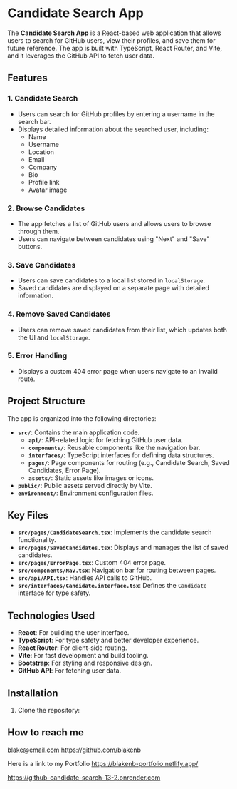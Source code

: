 # Candidate Search App

The **Candidate Search App** is a React-based web application that allows users to search for GitHub users, view their profiles, and save them for future reference. The app is built with TypeScript, React Router, and Vite, and it leverages the GitHub API to fetch user data.

## Features

### 1. Candidate Search
- Users can search for GitHub profiles by entering a username in the search bar.
- Displays detailed information about the searched user, including:
  - Name
  - Username
  - Location
  - Email
  - Company
  - Bio
  - Profile link
  - Avatar image

### 2. Browse Candidates
- The app fetches a list of GitHub users and allows users to browse through them.
- Users can navigate between candidates using "Next" and "Save" buttons.

### 3. Save Candidates
- Users can save candidates to a local list stored in `localStorage`.
- Saved candidates are displayed on a separate page with detailed information.

### 4. Remove Saved Candidates
- Users can remove saved candidates from their list, which updates both the UI and `localStorage`.

### 5. Error Handling
- Displays a custom 404 error page when users navigate to an invalid route.

## Project Structure

The app is organized into the following directories:

- **`src/`**: Contains the main application code.
  - **`api/`**: API-related logic for fetching GitHub user data.
  - **`components/`**: Reusable components like the navigation bar.
  - **`interfaces/`**: TypeScript interfaces for defining data structures.
  - **`pages/`**: Page components for routing (e.g., Candidate Search, Saved Candidates, Error Page).
  - **`assets/`**: Static assets like images or icons.
- **`public/`**: Public assets served directly by Vite.
- **`environment/`**: Environment configuration files.

## Key Files

- **`src/pages/CandidateSearch.tsx`**: Implements the candidate search functionality.
- **`src/pages/SavedCandidates.tsx`**: Displays and manages the list of saved candidates.
- **`src/pages/ErrorPage.tsx`**: Custom 404 error page.
- **`src/components/Nav.tsx`**: Navigation bar for routing between pages.
- **`src/api/API.tsx`**: Handles API calls to GitHub.
- **`src/interfaces/Candidate.interface.tsx`**: Defines the `Candidate` interface for type safety.

## Technologies Used

- **React**: For building the user interface.
- **TypeScript**: For type safety and better developer experience.
- **React Router**: For client-side routing.
- **Vite**: For fast development and build tooling.
- **Bootstrap**: For styling and responsive design.
- **GitHub API**: For fetching user data.

## Installation

1. Clone the repository:

## How to reach me

blake@email.com
https://github.com/blakenb

Here is a link to my Portfolio
https://blakenb-portfolio.netlify.app/

https://github-candidate-search-13-2.onrender.com